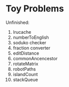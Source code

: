 # Toy Problems

Unfinished:

1. lrucache
2. numberToEnglish
3. soduko checker
4. fraction converter
5. editDistance
6. commonAncencestor
7. rotateMatrix
8. robotPaths
9. islandCount
10. stackQueue
